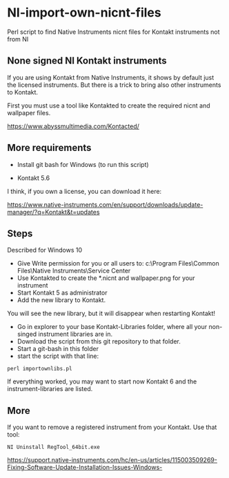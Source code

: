 # NI-import-own-nicnt-files
Perl script to find Native Instruments nicnt files for Kontakt instruments not from NI

## None signed NI Kontakt instruments

If you are using Kontakt from Native Instruments, it shows by default
just the licensed instruments. But there is a trick to bring also
other instruments to Kontakt.

First you must use a tool like Kontakted to create the required
nicnt and wallpaper files.

https://www.abyssmultimedia.com/Kontacted/

## More requirements


- Install git bash for Windows (to run this script)

- Kontakt 5.6 

I think, if you own a license, you can download it here:

https://www.native-instruments.com/en/support/downloads/update-manager/?q=Kontakt&t=updates




## Steps

Described for Windows 10


- Give Write permission for you or all users to: c:\Program Files\Common Files\Native Instruments\Service Center
- Use Kontakted to create the *.nicnt and wallpaper.png for your instrument
- Start Kontakt 5 as administrator
- Add the new library to Kontakt.

You will see the new library, but it will disappear when restarting Kontakt!

- Go in explorer to your base Kontakt-Libraries folder, where all your non-singed instrument libraries are in.
- Download the script from this git repository to that folder.
- Start a git-bash in this folder
- start the script with that line:


```
perl importownlibs.pl
```

If everything worked, you may want to start now Kontakt 6 and the instrument-libraries are listed.



## More

If you want to remove a registered instrument from your Kontakt. Use that tool:

```
NI Uninstall RegTool_64bit.exe
```

https://support.native-instruments.com/hc/en-us/articles/115003509269-Fixing-Software-Update-Installation-Issues-Windows-

